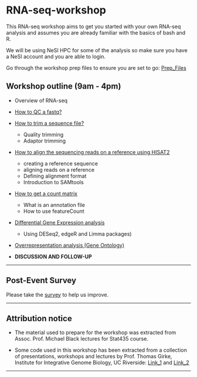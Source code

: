 # RNA-seq-workshop

This RNA-seq workshop aims to get you started with your own RNA-seq analysis and assumes you are already familiar with the basics of bash and R.

We will be using NeSI HPC for some of the analysis so make sure you have a NeSI account and you are able to login.

Go through the workshop prep files to ensure you are set to go: <a href="https://github.com/foreal17/RNA-seq-workshop/blob/master/Prep_Files/README.md">Prep_Files</a>


## Workshop outline (9am - 4pm)

  * Overview of RNA-seq
  * <a href="https://github.com/GenomicsAotearoa/RNA-seq-workshop/tree/master/1.Quality_Assessment">How to QC a fastq?</a>
  * <a href="https://github.com/GenomicsAotearoa/RNA-seq-workshop/tree/master/2.Trimming_And_Filtering">How to trim a sequence file?</a>
    * Quality trimming
    * Adaptor trimming
  * <a href="https://github.com/GenomicsAotearoa/RNA-seq-workshop/tree/master/3.Mapping_And_Count">How to align the sequencing reads on a reference using HISAT2</a> 
    * creating a reference sequence
    * aligning reads on a reference
    * Defining alignment format
    * Introduction to SAMtools
 * <a href="https://github.com/GenomicsAotearoa/RNA-seq-workshop/tree/master/3.Mapping_And_Count">How to get a count matrix</a>
    * What is an annotation file
    * How to use featureCount
  * <a href="https://github.com/GenomicsAotearoa/RNA-seq-workshop/tree/master/4.Differential_Expression">Differential Gene Expression analysis</a> 
     * Using DESeq2, edgeR and Limma packages)
  * <a href="https://github.com/GenomicsAotearoa/RNA-seq-workshop/tree/master/5.Overrepresentation_Analysis">Overrepresentation analysis (Gene Ontology)</a>
  
  * __DISCUSSION AND FOLLOW-UP__
 
--- 

## Post-Event Survey
Please take the <a href="https://www.surveymonkey.com/r/55FDWHB">survey</a> to help us improve.

---

  ## Attribution notice
  
- The material used to prepare for the workshop was extracted from Assoc. Prof. Michael Black lectures for Stat435 course.

- Some code used in this workshop has been extracted from a collection of presentations, workshops and lectures by Prof. Thomas Girke, Institute for Integrative Genome Biology, UC Riverside: <a href="http://girke.bioinformatics.ucr.edu/">Link_1</a> and <a href="http://faculty.ucr.edu/~tgirke/HTML_Presentations/Manuals/MCBIOS2015/Rrnaseq/Rrnaseq.pdf">Link_2</a>

---
